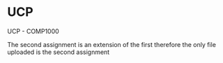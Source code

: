 # UCP
UCP - COMP1000

The second assignment is an extension of the first therefore the only file uploaded is the second assignment
